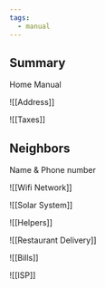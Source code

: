 ```yaml
---
tags:
  - manual
---
```

## Summary
Home Manual

![[Address]]

![[Taxes]]
## Neighbors
Name & Phone number

![[Wifi Network]]

![[Solar System]]

![[Helpers]]

![[Restaurant Delivery]]

![[Bills]]

![[ISP]]
